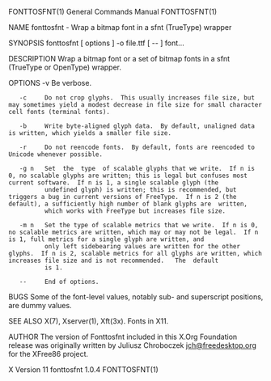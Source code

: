FONTTOSFNT(1)                                                                           General Commands Manual                                                                          FONTTOSFNT(1)

NAME
       fonttosfnt - Wrap a bitmap font in a sfnt (TrueType) wrapper

SYNOPSIS
       fonttosfnt [ options ] -o file.ttf [ -- ] font...

DESCRIPTION
       Wrap a bitmap font or a set of bitmap fonts in a sfnt (TrueType or OpenType) wrapper.

OPTIONS
       -v     Be verbose.

       -c     Do not crop glyphs.  This usually increases file size, but may sometimes yield a modest decrease in file size for small character cell fonts (terminal fonts).

       -b     Write byte-aligned glyph data.  By default, unaligned data is written, which yields a smaller file size.

       -r     Do not reencode fonts.  By default, fonts are reencoded to Unicode whenever possible.

       -g n   Set  the  type  of scalable glyphs that we write.  If n is 0, no scalable glyphs are written; this is legal but confuses most current software.  If n is 1, a single scalable glyph (the
              undefined glyph) is written; this is recommended, but triggers a bug in current versions of FreeType.  If n is 2 (the default), a sufficiently high number of blank glyphs are  written,
              which works with FreeType but increases file size.

       -m n   Set the type of scalable metrics that we write.  If n is 0, no scalable metrics are written, which may or may not be legal.  If n is 1, full metrics for a single glyph are written, and
              only left sidebearing values are written for the other glyphs.  If n is 2, scalable metrics for all glyphs are written, which increases file size and is not recommended.   The  default
              is 1.

       --     End of options.

BUGS
       Some of the font-level values, notably sub- and superscript positions, are dummy values.

SEE ALSO
       X(7), Xserver(1), Xft(3x).  Fonts in X11.

AUTHOR
       The version of Fonttosfnt included in this X.Org Foundation release was originally written by Juliusz Chroboczek <jch@freedesktop.org> for the XFree86 project.

X Version 11                                                                               fonttosfnt 1.0.4                                                                              FONTTOSFNT(1)
